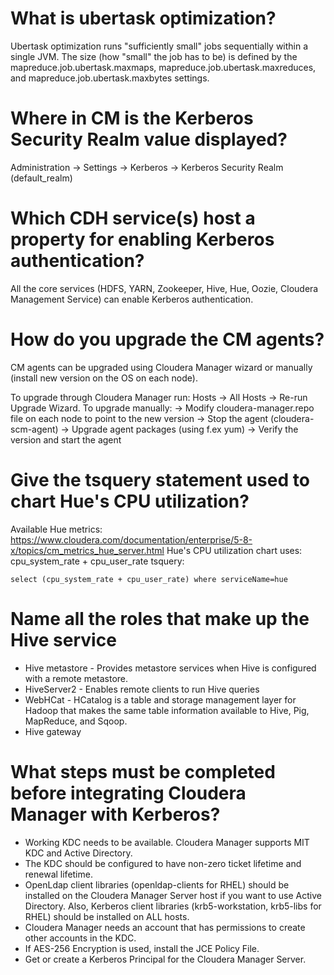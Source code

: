 # What is ubertask optimization?
Ubertask optimization runs "sufficiently small" jobs sequentially within a single JVM. The size (how "small" the job has to be) is defined by the mapreduce.job.ubertask.maxmaps, mapreduce.job.ubertask.maxreduces, and mapreduce.job.ubertask.maxbytes settings.

# Where in CM is the Kerberos Security Realm value displayed?
Administration -> Settings -> Kerberos -> Kerberos Security Realm (default_realm)

# Which CDH service(s) host a property for enabling Kerberos authentication?
All the core services (HDFS, YARN, Zookeeper, Hive, Hue, Oozie, Cloudera Management Service) can enable Kerberos authentication.

# How do you upgrade the CM agents?
CM agents can be upgraded using Cloudera Manager wizard or manually (install new version on the OS on each node).

To upgrade through Cloudera Manager run: Hosts -> All Hosts -> Re-run Upgrade Wizard.
To upgrade manually:
-> Modify cloudera-manager.repo file on each node to point to the new version
-> Stop the agent (cloudera-scm-agent)
-> Upgrade agent packages (using f.ex yum)
-> Verify the version and start the agent

# Give the tsquery statement used to chart Hue's CPU utilization?
Available Hue metrics: https://www.cloudera.com/documentation/enterprise/5-8-x/topics/cm_metrics_hue_server.html
Hue's CPU utilization chart uses: cpu_system_rate + cpu_user_rate
tsquery:
```
select (cpu_system_rate + cpu_user_rate) where serviceName=hue
```

# Name all the roles that make up the Hive service
* Hive metastore - Provides metastore services when Hive is configured with a remote metastore.
* HiveServer2 - Enables remote clients to run Hive queries
* WebHCat - HCatalog is a table and storage management layer for Hadoop that makes the same table information available to Hive, Pig, MapReduce, and Sqoop.
* Hive gateway

# What steps must be completed before integrating Cloudera Manager with Kerberos?

* Working KDC needs to be available. Cloudera Manager supports MIT KDC and Active Directory.
* The KDC should be configured to have non-zero ticket lifetime and renewal lifetime.
* OpenLdap client libraries (openldap-clients for RHEL) should be installed on the Cloudera Manager Server host if you want to use Active Directory. Also, Kerberos client libraries (krb5-workstation, krb5-libs for RHEL) should be installed on ALL hosts.
* Cloudera Manager needs an account that has permissions to create other accounts in the KDC.
* If AES-256 Encryption is used, install the JCE Policy File.
* Get or create a Kerberos Principal for the Cloudera Manager Server.
